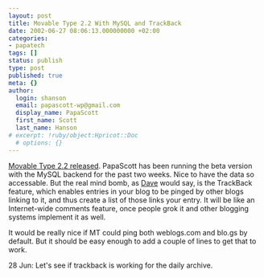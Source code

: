 ```yaml
---
layout: post
title: Movable Type 2.2 With MySQL and TrackBack
date: 2002-06-27 08:06:13.000000000 +02:00
categories:
- papatech
tags: []
status: publish
type: post
published: true
meta: {}
author:
  login: shanson
  email: papascott-wp@gmail.com
  display_name: PapaScott
  first_name: Scott
  last_name: Hanson
# excerpt: !ruby/object:Hpricot::Doc
  # options: {}
---
```

<p><a href="http://www.movabletype.org/news/2002_06.shtml#000499">Movable Type 2.2 released</a>. PapaScott has been running the beta version with the MySQL backend for the past two weeks. Nice to have the data so accessable. But the real mind bomb, as <a href="http://www.scripting.com">Dave</a> would say, is the TrackBack feature, which enables entries in your blog to be pinged by other blogs linking to it, and thus create a list of those links your entry. It will be like an Internet-wide comments feature, once people grok it and other blogging systems implement it as well.</p>
<p>It would be really nice if MT could ping both weblogs.com and blo.gs by default. But it should be easy enough to add a couple of lines to get that to work.</p>
<p>28 Jun: Let's see if trackback is working for the daily archive.</p>
